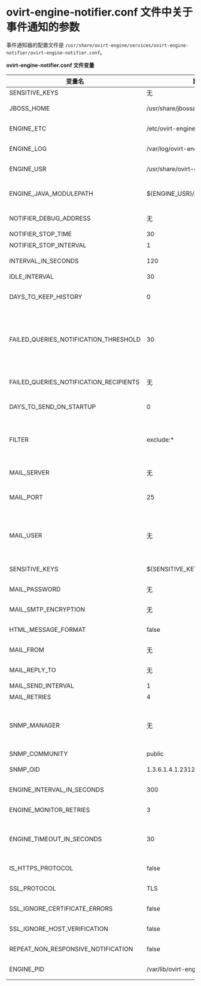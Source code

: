 # ovirt-engine-notifier.conf 文件中关于事件通知的参数

事件通知器的配置文件是
`/usr/share/ovirt-engine/services/ovirt-engine-notifier/ovirt-engine-notifier.conf`。

**ovirt-engine-notifier.conf 文件变量**

|变量名|默认值|备注|
|------|------|----|
|SENSITIVE\_KEYS|无|一组以逗号分隔的，不会被记录到日志中的密钥。|
|JBOSS\_HOME|/usr/share/jbossas|Red Hat Enterprise Virtualization Manager 使用的 JBoss 应用服务器的位置。|
|ENGINE\_ETC|/etc/ovirt-engine|Red Hat Enterprise Virtualization Manager 使用的 etc 目录的位置。|
|ENGINE\_LOG|/var/log/ovirt-engine|Red Hat Enterprise Virtualization Manager 使用的 logs 目录的位置。|
|ENGINE\_USR| /usr/share/ovirt-engine|Red Hat Enterprise Virtualization Manager 使用 user 的目录的位置。|
|ENGINE\_JAVA\_MODULEPATH|\${ENGINE\_USR}/modules|Java 模块所在的位置。JBoss 的位置需要被添加，但不能添加到这里，否则会指向一个不同的路径。|
|NOTIFIER\_DEBUG\_ADDRESS|无|一台机器的地址。这个机器被用来对事件通知器所使用的 Java 虚拟机进行远程故障排除。|
|NOTIFIER\_STOP\_TIME|30|这个服务超时的时间（以秒为单位）|
|NOTIFIER\_STOP\_INTERVAL|1|超时计数器值增加的间隔时间（以秒为单位）。|
|INTERVAL\_IN\_SECONDS|120|向订阅了事件通知的用户发送通知的时间间隔，以秒为单位。|
|IDLE\_INTERVAL|30|低优先级任务执行的间隔时间（以秒为单位）。|
|DAYS\_TO\_KEEP\_HISTORY|0|产生事件通知的事件在历史记录表中保存的天数。如果这个参数没有设置，这些事件会被永久保存在历史记录表中。|
|FAILED\_QUERIES\_NOTIFICATION\_THRESHOLD|30|指定在事件通知邮件发出后，经过多少次相同的失败查询后才再发出通知。例如，这个变量被设为3，在一个查询失败后发出了一个事件通知，下一次只有发生了 3 次相同的查询失败后才会再次发送这个事件通知。如果您把这个变量的值设为 0 或 1，每次查询失败后都会发送一个通知邮件。|
|FAILED\_QUERIES\_NOTIFICATION\_RECIPIENTS|无|接收通知邮件的用户的邮件地址。用户可以指定多个用户的邮件地址（使用逗号分隔）。这个变量现在已经被 FILTER 变量替代。|
|DAYS\_TO\_SEND\_ON\_STARTUP|0|当事件通知器启动时，多少天前的事件需要被处理并发送事件通知。|
|FILTER|exclude:\*|决定触发事件的条件，以及接收邮件通知的用户的邮件地址。这个变量的值由 include 或 exclude，事件和接收者的邮件组成。例如，include:VDC\_START(smtp:mail@example.com) \${FILTER}。|
|MAIL\_SERVER|无|SMTP 邮件服务器地址。必须填写此变量, 事件通知器才能够正常工作。|
|MAIL\_PORT|25|使用不安全连接的 SMTP 服务器的默认端口是 25。使用安全连接（启用了 SSL）的 SMTP 服务器的默认端口是 465。|
|MAIL\_USER|无|如果 SMTP 服务器启用了 SSL 来验证用户，则此变量必须被设置。在 MAIL\_FROM 变量未被设置的情况下，此变量还将会被用以指定发送邮件的用户地址。有些邮件服务器可能不支持此功能。此变量所填的地址必须为 RFC822 格式。|
|SENSITIVE\_KEYS|\${SENSITIVE\_KEYS},MAIL\_PASSWORD|如果邮件服务器需要用户验证，或启用了 SSL 或 TLS，在这里指定用户的验证信息。|
|MAIL\_PASSWORD|无|此变量在邮件服务器要求用户验证或者启用了 SSL 的情况下必须被设置。|
|MAIL\_SMTP\_ENCRYPTION|无|邮件所使用的加密方法。可能的值包括 none、ssl 和 tls。|
|HTML\_MESSAGE\_FORMAT|false|如果此变量被设置为“true”，则邮件服务器将以 HTML 格式发送事件通知信息。|
|MAIL\_FROM|无|如果邮件服务器支持，则此变量将指定符合 RFC822 格式的“from”地址。|
|MAIL\_REPLY\_TO|无|如果邮件服务器支持，则此变量将指定符合 RFC822 格式的“reply-to”地址。|
|MAIL\_SEND\_INTERVAL|1|	每个 IDLE\_INTERVAL 所发的 SMTP 信息数|
|MAIL\_RETRIES|4|在确定操作失败前，尝试发送邮件的次数。|
|SNMP\_MANAGER|无|	作为 SNMP 管理器的机器的 IP 地址或全局域名。如果需要输入多个机器的信息，以一个空格分隔它们（可以包括一个端口号）。如 manager1.example.com manager2.example.com:164。|
|SNMP\_COMMUNITY|public|	默认的 SNMP community。|
|SNMP\_OID|1.3.6.1.4.1.2312.13.1.1|	提示信息的默认 TRAP 对象标识符（object identifier）。|
|ENGINE\_INTERVAL\_IN\_SECONDS|300|对 Manager 所在机器进行监测的间隔时间（以秒为单位）。这个间隔是从监测完成后开始计算的。|
|ENGINE\_MONITOR\_RETRIES|3|当对 Manager 所在的机器状态进行监测失败后，重新尝试监控的次数。|
|ENGINE\_TIMEOUT\_IN\_SECONDS|30|监测 Manager 所在机器状态的超时时间（以秒为单位）。当达到这个超时时间后没有获得所监测机器的状态，事件通知器会在指定的间隔时间后重新尝试对机器进行监测。|
|IS\_HTTPS\_PROTOCOL|false|	如果 JBoss 以安全模式运行，这个项必须被设为 true。|
|SSL\_PROTOCOL|TLS|	在 SSL 被启用后，JBoss 配置连接器（JBoss configuration connector）所使用的协议。|
|SSL\_IGNORE\_CERTIFICATE\_ERRORS|false|	如果 JBoss 以安全模式运行，并需要忽略 SSL 错误，这个值必须设为 true。|
|SSL\_IGNORE\_HOST\_VERIFICATION|	false|如果 JBoss 以安全模式运行，并需要忽略主机名验证，这个值必须设为 true。|
|REPEAT\_NON\_RESPONSIVE\_NOTIFICATION|false|	这个变量被用来指定，当 Manager 所在的机器没有响应时，是否向相关的用户重复发送错误信息。|
|ENGINE\_PID|/var/lib/ovirt-engine/ovirt-engine.pid|	Red Hat Enterprise Virtualization Manager 的 PID 的路径和文件名。|


